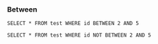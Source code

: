 ### Between

```
SELECT * FROM test WHERE id BETWEEN 2 AND 5

SELECT * FROM test WHERE id NOT BETWEEN 2 AND 5
```